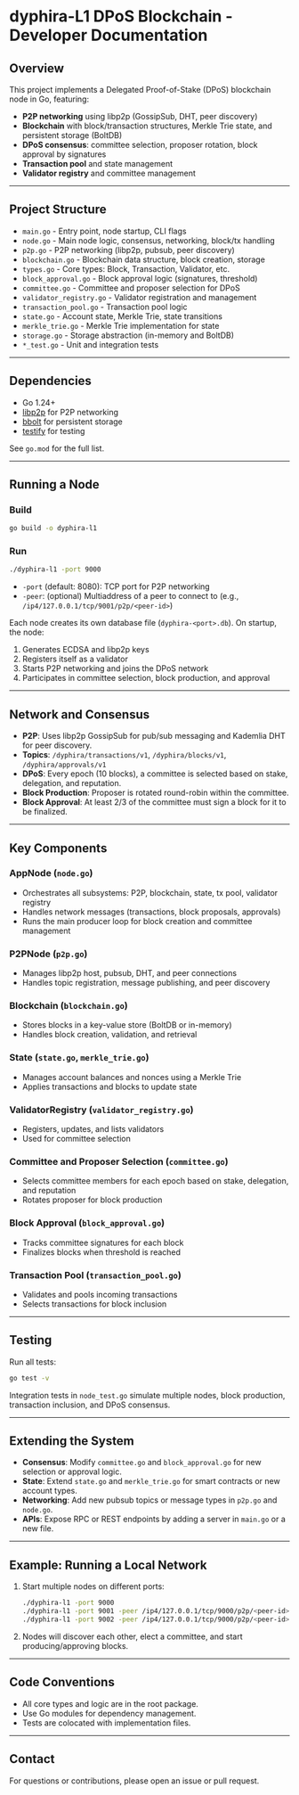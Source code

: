 # dyphira-L1 DPoS Blockchain - Developer Documentation

## Overview

This project implements a Delegated Proof-of-Stake (DPoS) blockchain node in Go, featuring:

- **P2P networking** using libp2p (GossipSub, DHT, peer discovery)
- **Blockchain** with block/transaction structures, Merkle Trie state, and persistent storage (BoltDB)
- **DPoS consensus**: committee selection, proposer rotation, block approval by signatures
- **Transaction pool** and state management
- **Validator registry** and committee management

---

## Project Structure

- `main.go` - Entry point, node startup, CLI flags
- `node.go` - Main node logic, consensus, networking, block/tx handling
- `p2p.go` - P2P networking (libp2p, pubsub, peer discovery)
- `blockchain.go` - Blockchain data structure, block creation, storage
- `types.go` - Core types: Block, Transaction, Validator, etc.
- `block_approval.go` - Block approval logic (signatures, threshold)
- `committee.go` - Committee and proposer selection for DPoS
- `validator_registry.go` - Validator registration and management
- `transaction_pool.go` - Transaction pool logic
- `state.go` - Account state, Merkle Trie, state transitions
- `merkle_trie.go` - Merkle Trie implementation for state
- `storage.go` - Storage abstraction (in-memory and BoltDB)
- `*_test.go` - Unit and integration tests

---

## Dependencies

- Go 1.24+
- [libp2p](https://github.com/libp2p/go-libp2p) for P2P networking
- [bbolt](https://github.com/etcd-io/bbolt) for persistent storage
- [testify](https://github.com/stretchr/testify) for testing

See `go.mod` for the full list.

---

## Running a Node

### Build

```bash
go build -o dyphira-l1
```

### Run

```bash
./dyphira-l1 -port 9000
```

- `-port` (default: 8080): TCP port for P2P networking
- `-peer`: (optional) Multiaddress of a peer to connect to (e.g., `/ip4/127.0.0.1/tcp/9001/p2p/<peer-id>`)

Each node creates its own database file (`dyphira-<port>.db`). On startup, the node:

1. Generates ECDSA and libp2p keys
2. Registers itself as a validator
3. Starts P2P networking and joins the DPoS network
4. Participates in committee selection, block production, and approval

---

## Network and Consensus

- **P2P**: Uses libp2p GossipSub for pub/sub messaging and Kademlia DHT for peer discovery.
- **Topics**: `/dyphira/transactions/v1`, `/dyphira/blocks/v1`, `/dyphira/approvals/v1`
- **DPoS**: Every epoch (10 blocks), a committee is selected based on stake, delegation, and reputation.
- **Block Production**: Proposer is rotated round-robin within the committee.
- **Block Approval**: At least 2/3 of the committee must sign a block for it to be finalized.

---

## Key Components

### AppNode (`node.go`)

- Orchestrates all subsystems: P2P, blockchain, state, tx pool, validator registry
- Handles network messages (transactions, block proposals, approvals)
- Runs the main producer loop for block creation and committee management

### P2PNode (`p2p.go`)

- Manages libp2p host, pubsub, DHT, and peer connections
- Handles topic registration, message publishing, and peer discovery

### Blockchain (`blockchain.go`)

- Stores blocks in a key-value store (BoltDB or in-memory)
- Handles block creation, validation, and retrieval

### State (`state.go`, `merkle_trie.go`)

- Manages account balances and nonces using a Merkle Trie
- Applies transactions and blocks to update state

### ValidatorRegistry (`validator_registry.go`)

- Registers, updates, and lists validators
- Used for committee selection

### Committee and Proposer Selection (`committee.go`)

- Selects committee members for each epoch based on stake, delegation, and reputation
- Rotates proposer for block production

### Block Approval (`block_approval.go`)

- Tracks committee signatures for each block
- Finalizes blocks when threshold is reached

### Transaction Pool (`transaction_pool.go`)

- Validates and pools incoming transactions
- Selects transactions for block inclusion

---

## Testing

Run all tests:

```bash
go test -v
```

Integration tests in `node_test.go` simulate multiple nodes, block production, transaction inclusion, and DPoS consensus.

---

## Extending the System

- **Consensus**: Modify `committee.go` and `block_approval.go` for new selection or approval logic.
- **State**: Extend `state.go` and `merkle_trie.go` for smart contracts or new account types.
- **Networking**: Add new pubsub topics or message types in `p2p.go` and `node.go`.
- **APIs**: Expose RPC or REST endpoints by adding a server in `main.go` or a new file.

---

## Example: Running a Local Network

1. Start multiple nodes on different ports:

   ```bash
   ./dyphira-l1 -port 9000
   ./dyphira-l1 -port 9001 -peer /ip4/127.0.0.1/tcp/9000/p2p/<peer-id>
   ./dyphira-l1 -port 9002 -peer /ip4/127.0.0.1/tcp/9000/p2p/<peer-id>
   ```

2. Nodes will discover each other, elect a committee, and start producing/approving blocks.

---

## Code Conventions

- All core types and logic are in the root package.
- Use Go modules for dependency management.
- Tests are colocated with implementation files.

---

## Contact

For questions or contributions, please open an issue or pull request. 